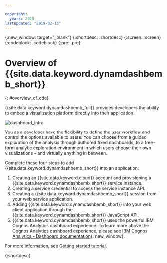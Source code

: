```yaml
---

copyright:
  years: 2019
lastupdated: "2019-02-13"
---
```


{:new_window: target="_blank"}
{:shortdesc: .shortdesc}
{:screen: .screen}
{:codeblock: .codeblock}
{:pre: .pre}

# Overview of {{site.data.keyword.dynamdashbemb_short}}
{: #overview_of_cde}

{{site.data.keyword.dynamdashbemb_full}} provides developers the ability to embed a visualization platform directly into their application.

![dashboard_intro](dashboard_intro.jpg "Screenshot of a dashboard")

You as a developer have the flexibility to define the user workflow and control the options available to users. You can choose from a guided exploration of the analysis through authored fixed dashboards, to a free-form analytic exploration environment in which users choose their own visualizations – and virtually anything in between.

Complete these four steps to add {{site.data.keyword.dynamdashbemb_short}} into an application:
1. Creating an {{site.data.keyword.cloud}} account and provisioning a {{site.data.keyword.dynamdashbemb_short}} service instance.
2. Creating a service credential to access the service instance API.
3. Creating a {{site.data.keyword.dynamdashbemb_short}} session from your web service application.
4. Adding {{site.data.keyword.dynamdashbemb_short}} into your web client application through the {{site.data.keyword.dynamdashbemb_short}} JavaScript API.
5. {{site.data.keyword.dynamdashbemb_short}} uses the powerful IBM Cognos Analytics dashboard experience. To learn more above the Cognos Analytics dashboard experience, please see [IBM Cognos Analytics - Dashboard documentation](https://www.ibm.com/support/knowledgecenter/en/SSEP7J_11.0.0/com.ibm.swg.ba.cognos.ug_ca_dshb.doc/wa_dashboard_discoveryset_intro.html){: new_window}.

For more information, see [Getting started tutorial](/docs/services/cognos-dashboard-embedded/dde_getting_started.html).

{:shortdesc}



